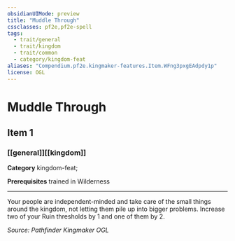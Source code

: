 ```yaml
---
obsidianUIMode: preview
title: "Muddle Through"
cssclasses: pf2e,pf2e-spell
tags:
  - trait/general
  - trait/kingdom
  - trait/common
  - category/kingdom-feat
aliases: "Compendium.pf2e.kingmaker-features.Item.WFng3pxgEAdpdy1p"
license: OGL
---
```

# Muddle Through
## Item 1
### [[general]][[kingdom]]

**Category** kingdom-feat; 



**Prerequisites** trained in Wilderness
* * *
Your people are independent-minded and take care of the small things around the kingdom, not letting them pile up into bigger problems. Increase two of your Ruin thresholds by 1 and one of them by 2.

*Source: Pathfinder Kingmaker*
*OGL*